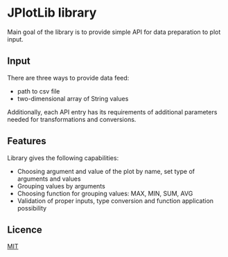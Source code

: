 # JPlotLib library

Main goal of the library is to provide simple API for data preparation
to plot input.

## Input

There are three ways to provide data feed:

- path to csv file
- two-dimensional array of String values

Additionally, each API entry has its requirements of additional parameters 
needed for transformations and conversions.

## Features

Library gives the following capabilities:

- Choosing argument and value of the plot by name, set type of arguments 
and values
- Grouping values by arguments
- Choosing function for grouping values: MAX, MIN, SUM, AVG
- Validation of proper inputs, type conversion and function 
application possibility

## Licence

[MIT](https://choosealicense.com/licenses/mit/)
